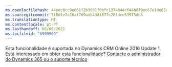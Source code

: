 ```yaml
---
ms.openlocfilehash: 44eec0cc9e861f2b3081f0bfc1374044cf44b8f9ec67e1de65cd29cc27f9ad2e
ms.sourcegitcommit: 7f8d1e7a16af769adb43d1877c28fdce53975db8
ms.translationtype: HT
ms.contentlocale: pt-PT
ms.lasthandoff: 08/06/2021
ms.locfileid: "6999960"
---
```

Esta funcionalidade é suportada no Dynamics CRM Online 2016 Update 1. Está interessado em obter esta funcionalidade? [Contacte o administrador do Dynamics 365 ou o suporte técnico](/dynamics365/customerengagement/on-premises/basics/find-administrator-support)